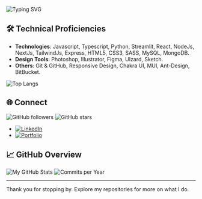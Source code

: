![Typing SVG](https://readme-typing-svg.herokuapp.com?font=Fira+Code&size=24&duration=5000&color=667AFB&lines=Hey+there!+I'm+Patricia;Product+Engineer+and;+Software+Dev+at+Igrowker)

## 🛠️ Technical Proficiencies

- **Technologies**: Javascript, Typescript, Python, Streamlit, React, NodeJs, NextJs, TailwindJs, Express, HTML5, CSS3, SASS, MySQL, MongoDB.
- **Design Tools**: Photoshop, Illustrator, Figma, UIzard, Sketch.
- **Others**: Git & GitHub, Responsive Design, Chakra UI, MUI, Ant-Design, BitBucket.

![Top Langs](https://github-readme-stats.vercel.app/api/top-langs/?username=patrigarcia&layout=compact&theme=radical)

## 🌐 Connect

![GitHub followers](https://img.shields.io/github/followers/patrigarcia?style=social)
![GitHub stars](https://img.shields.io/github/stars/patrigarcia?style=social)

- [![LinkedIn](https://img.shields.io/badge/LinkedIn-Connect-blue)](https://www.linkedin.com/in/patggarcia/)
- [![Portfolio](https://img.shields.io/badge/Portfolio-Visit-blue)](https://www.patgonzalez.me)

## 📈 GitHub Overview

![My GitHub Stats](https://github-readme-stats.vercel.app/api?username=patrigarcia&show_icons=true&theme=radical)
![Commits per Year](https://github-readme-streak-stats.herokuapp.com/?user=patrigarcia&theme=radical)

---

Thank you for stopping by. Explore my repositories for more on what I do.
